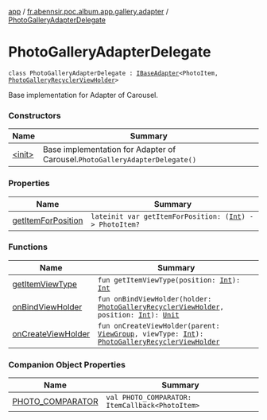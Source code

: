 [app](../../index.md) / [fr.abennsir.poc.album.app.gallery.adapter](../index.md) / [PhotoGalleryAdapterDelegate](./index.md)

# PhotoGalleryAdapterDelegate

`class PhotoGalleryAdapterDelegate : `[`IBaseAdapter`](../-i-base-adapter/index.md)`<PhotoItem, `[`PhotoGalleryRecyclerViewHolder`](../../fr.abennsir.poc.album.app.gallery.viewholder/-photo-gallery-recycler-view-holder/index.md)`>`

Base implementation for Adapter of Carousel.

### Constructors

| Name | Summary |
|---|---|
| [&lt;init&gt;](-init-.md) | Base implementation for Adapter of Carousel.`PhotoGalleryAdapterDelegate()` |

### Properties

| Name | Summary |
|---|---|
| [getItemForPosition](get-item-for-position.md) | `lateinit var getItemForPosition: (`[`Int`](https://kotlinlang.org/api/latest/jvm/stdlib/kotlin/-int/index.html)`) -> PhotoItem?` |

### Functions

| Name | Summary |
|---|---|
| [getItemViewType](get-item-view-type.md) | `fun getItemViewType(position: `[`Int`](https://kotlinlang.org/api/latest/jvm/stdlib/kotlin/-int/index.html)`): `[`Int`](https://kotlinlang.org/api/latest/jvm/stdlib/kotlin/-int/index.html) |
| [onBindViewHolder](on-bind-view-holder.md) | `fun onBindViewHolder(holder: `[`PhotoGalleryRecyclerViewHolder`](../../fr.abennsir.poc.album.app.gallery.viewholder/-photo-gallery-recycler-view-holder/index.md)`, position: `[`Int`](https://kotlinlang.org/api/latest/jvm/stdlib/kotlin/-int/index.html)`): `[`Unit`](https://kotlinlang.org/api/latest/jvm/stdlib/kotlin/-unit/index.html) |
| [onCreateViewHolder](on-create-view-holder.md) | `fun onCreateViewHolder(parent: `[`ViewGroup`](https://developer.android.com/reference/android/view/ViewGroup.html)`, viewType: `[`Int`](https://kotlinlang.org/api/latest/jvm/stdlib/kotlin/-int/index.html)`): `[`PhotoGalleryRecyclerViewHolder`](../../fr.abennsir.poc.album.app.gallery.viewholder/-photo-gallery-recycler-view-holder/index.md) |

### Companion Object Properties

| Name | Summary |
|---|---|
| [PHOTO_COMPARATOR](-p-h-o-t-o_-c-o-m-p-a-r-a-t-o-r.md) | `val PHOTO_COMPARATOR: ItemCallback<PhotoItem>` |

